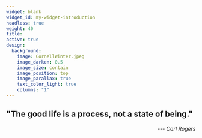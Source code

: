 ```yaml
---
widget: blank
widget_id: my-widget-introduction
headless: true
weight: 40
title: 
active: true
design:
  background:
    image: CornellWinter.jpeg
    image_darken: 0.5
    image_size: contain
    image_position: top
    image_parallax: true
    text_color_light: true
    columns: "1"  
---
```

## "The good life is a process, not a state of being."            
<p style="text-align: right;"> --- <i>Carl Rogers</i></p>


